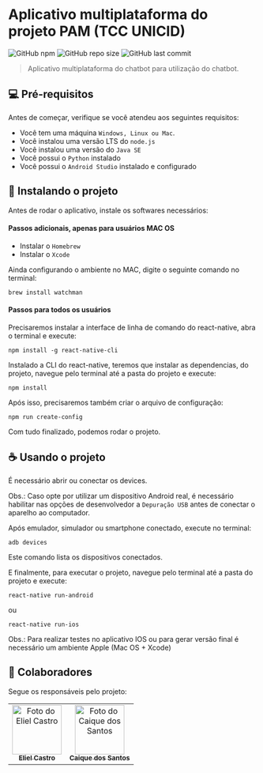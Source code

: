 # Aplicativo multiplataforma do projeto PAM (TCC UNICID)

![GitHub npm](https://img.shields.io/npm/v/npm?color=red)
![GitHub repo size](https://img.shields.io/github/repo-size/elccastro/pam-bot-app?label=repo%20size)
![GitHub last commit](https://img.shields.io/github/last-commit/elccastro/pam-bot-app)

> Aplicativo multiplataforma do chatbot para utilização do chatbot.

## 💻 Pré-requisitos

Antes de começar, verifique se você atendeu aos seguintes requisitos:
* Você tem uma máquina `Windows, Linux ou Mac`.
* Você instalou uma versão LTS do `node.js`
* Você instalou uma versão do `Java SE`
* Você possui o `Python` instalado
* Você possui o `Android Studio` instalado e configurado

## 🚀 Instalando o projeto

Antes de rodar o aplicativo, instale os softwares necessários:

#### Passos adicionais, apenas para usuários MAC OS

* Instalar o `Homebrew`
* Instalar o `Xcode`

Ainda configurando o ambiente no MAC, digite o seguinte comando no terminal:

```
brew install watchman
```

#### Passos para todos os usuários

Precisaremos instalar a interface de linha de comando do react-native, abra o terminal e execute:

```
npm install -g react-native-cli
```

Instalado a CLI do react-native, teremos que instalar as dependencias, do projeto, navegue pelo terminal até a pasta do projeto e execute: 

```
npm install
```

Após isso, precisaremos também criar o arquivo de configuração: 

```
npm run create-config
```

Com tudo finalizado, podemos rodar o projeto.


## ☕ Usando o projeto

É necessário abrir ou conectar os devices.

Obs.: Caso opte por utilizar um dispositivo Android real, é necessário habilitar nas opções de desenvolvedor a `Depuração USB` antes de conectar o aparelho ao computador.

Após emulador, simulador ou smartphone conectado, execute no terminal:

```
adb devices
```

Este comando lista os dispositivos conectados.

E finalmente, para executar o projeto, navegue pelo terminal até a pasta do projeto e execute: 

```
react-native run-android
```

ou

```
react-native run-ios
```

Obs.: Para realizar testes no aplicativo IOS ou para gerar versão final é necessário um ambiente Apple (Mac OS + Xcode)

## 🤝 Colaboradores

Segue os responsáveis pelo projeto:

<table>
  <tr>
    <td align="center">
      <a href="https://github.com/elccastro/">
        <img src="https://scontent.fcgh4-1.fna.fbcdn.net/v/t1.0-9/130266319_3747454355312267_5280098404566525920_n.jpg?_nc_cat=100&ccb=2&_nc_sid=09cbfe&_nc_eui2=AeFppNGBfstnXH-jbx8EXmtF_dYwv_K_8iX91jC_8r_yJTOQKCJDhnJLlUeaaSDnbl_ioAyxKTE8WlDIwh9CI58t&_nc_ohc=pTqiqgxn4BkAX9ld-jN&_nc_ht=scontent.fcgh4-1.fna&oh=6e5f96d1fcc828598a1f5febf4a9981a&oe=6032B3B0" width="100px;" alt="Foto do Eliel Castro"/><br>
        <sub>
          <b>Eliel Castro</b>
        </sub>
      </a>
    </td>
    <td align="center">
      <a href="https://github.com/csdccarneiro">
        <img src="https://scontent.fcgh4-1.fna.fbcdn.net/v/t1.0-9/80341839_1350572791787730_7913408334424702976_o.jpg?_nc_cat=106&ccb=2&_nc_sid=09cbfe&_nc_eui2=AeEA_GhAc1mkO0GMoYqlNuzM8U82bnm9ckbxTzZueb1yRk7QB8ErtBJQfe7ORItiRlz_9j0K6hKNdiNp9Rwk9wcl&_nc_ohc=E7LfZbH75C4AX_JIlCN&_nc_ht=scontent.fcgh4-1.fna&oh=adfa4b6d351cb391270a377a7858d49b&oe=603221FF" width="100px;" alt="Foto do Caique dos Santos"/><br>
        <sub>
          <b>Caique dos Santos</b>
        </sub>
      </a>
    </td>
  </tr>
</table>
